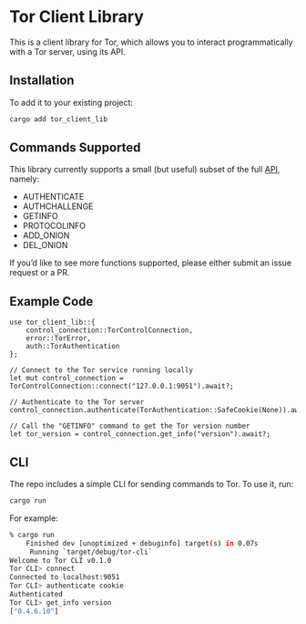 # Tor Client Library

This is a client library for Tor, which allows you to interact programmatically with a Tor server, using its API.
## Installation

To add it to your existing project:

```bash
cargo add tor_client_lib
```

## Commands Supported

This library currently supports a small (but useful) subset of the full [API](https://github.com/torproject/torspec/blob/main/control-spec.txt), namely:

- AUTHENTICATE
- AUTHCHALLENGE
- GETINFO
- PROTOCOLINFO
- ADD_ONION
- DEL_ONION

If you’d like to see more functions supported, please either submit an issue request or a PR.

## Example Code

```rustuse tor_client_lib::{
use tor_client_lib::{
	control_connection::TorControlConnection,
    error::TorError,
    auth::TorAuthentication
};

// Connect to the Tor service running locally
let mut control_connection = TorControlConnection::connect("127.0.0.1:9051").await?;

// Authenticate to the Tor server
control_connection.authenticate(TorAuthentication::SafeCookie(None)).await?;

// Call the "GETINFO" command to get the Tor version number
let tor_version = control_connection.get_info("version").await?;
```

## CLI

The repo includes a simple CLI for sending commands to Tor. To use it, run:

```bash
cargo run
```

For example:

```bash
% cargo run
    Finished dev [unoptimized + debuginfo] target(s) in 0.07s
     Running `target/debug/tor-cli`
Welcome to Tor CLI v0.1.0
Tor CLI> connect
Connected to localhost:9051
Tor CLI> authenticate cookie
Authenticated
Tor CLI> get_info version
["0.4.6.10"]
```
